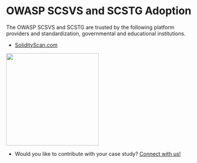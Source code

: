 # OWASP SCSVS and SCSTG Adoption

The OWASP SCSVS and SCSTG are trusted by the following platform providers and standardization, governmental and educational institutions.

- [SolidityScan.com](https://solidityscan.com)

<img src="../../../assets/Images/Other/solidityscan-logo-b.png" width="250px"/>

- Would you like to contribute with your case study? [Connect with us!](https://scs.owasp.org/contact/)